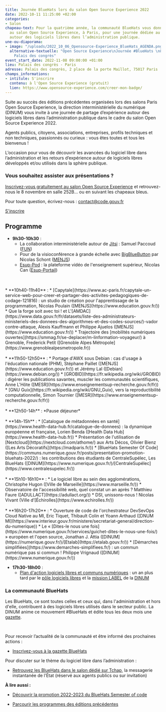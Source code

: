 ```yaml
---
title: Journée BlueHats lors du salon Open Source Experience 2022
date: 2022-10-11 11:25:00 +02:00
categories:
- Salon
chapeau-text: Pour la quatrième année, la communauté BlueHats vous donne rendez-vous
  au salon Open Source Experience, à Paris, pour une journée dédiée au partage d’expérience
  autour des logiciels libres dans l’administration publique.
une-ou-diaporama:
- image: "/uploads/2022_10_06_Opensource-Experience_BlueHats_AGENDA.png"
  alternative-textuelle: "Open Source Experience\nJournée #BlueHats \n8 novembre 2022\nParis,
    Palais des congrès"
event_start_date: 2022-11-08 09:00:00 +01:00
lieu: Palais des congrès - Paris
adresse: Palais des congrès, 2 place de la porte Maillot, 75017 Paris
champs_informations:
- intitule: S'inscrire
  contenu: à l'Open Source Experience (gratuit)
  lien: https://www.opensource-experience.com/creer-mon-badge/
---
```


Suite au succès des éditions précédentes organisées lors des salons Paris Open Source Experience, la direction interministérielle du numérique (DINUM) vous invite à une journée de partage d’expérience autour des logiciels libres dans l’administration publique dans le cadre du salon Open Source Experience 2022.

Agents publics, citoyens, associations, entreprises, profils techniques et non techniques, passionnés ou curieux : vous êtes toutes et tous les bienvenus !

L’occasion pour vous de découvrir les avancées du logiciel libre dans l’administration et les retours d’expérience autour de logiciels libres développés et/ou utilisés dans la sphère publique.

### Vous souhaitez assister aux présentations ?
[Inscrivez-vous gratuitement au salon Open Source Experience](https://www.opensource-experience.com/creer-mon-badge/) et retrouvez-nous le 8 novembre en salle 252B… ou en suivant les chapeaux bleus.

Pour toute question, écrivez-nous : [contact@code.gouv.fr ](mailto:contact@code.gouv.fr)

<div class="lien-important"><p><a href="https://www.opensource-experience.com/creer-mon-badge/"  title="S'inscrire">S'inscrire</a></p></div>

## Programme

* **9h30-10h30** :
  * La collaboration interministérielle autour de [Jitsi](https://www.centralesupelec.fr/fr/jitsi-box-un-boitier-opensource-pour-hybrider-lenseignement-entre-presentiel-et-distanciel) : Samuel Paccoud ([FUN](https://www.fun-mooc.fr/fr/))
  * Pour de la visioconférence à grande échelle avec [BigBlueButton](https://bigbluebutton.org/) par Nicolas Schont ([MENJS](https://www.education.gouv.fr/))
  * [Esup-Pod](https://www.esup-portail.org/wiki/display/ES/Esup-Pod) : la plateforme vidéo de l'enseignement supérieur, Nicolas Can ([Esup-Portail](https://www.esup-portail.org/))
<br>
<br>
* **10h40-11h40** : 
  * [Capytale](https://www.ac-paris.fr/capytale-un-service-web-pour-creer-et-partager-des-activites-pedagogiques-de-codage-121816) : un studio de création pour l'apprentissage de la programmation, Nicolas Poulain ([MENJS](https://www.education.gouv.fr/))
  * Que la forge soit avec toi ! et L'[AMDAC](https://www.data.gouv.fr/fr/datasets/liste-des-administrateurs-ministeriels-des-donnees-des-algorithmes-et-des-codes-sources/)-vador contre-attaque, Alexis Kauffmann et Philippe Ajuelos ([MENJS](https://www.education.gouv.fr/))
  * Trajectoire des [mobilités numériques ouvertes](https://smmag.fr/se-deplacer/m-linformation-voyageur/) à Grenoble, Frederick Petit ([Grenoble Alpes Métropole](https://www.grenoblealpesmetropole.fr))
<br>
<br>
* **11h50-12h50** : 
  * Portage d'AWX sous Debian : cas d'usage à l'éducation nationale (PHM), Stéphane Paillet ([MENJS](https://www.education.gouv.fr/)) et Jérémy Lal ([Debian](https://www.debian.org/))
  * [GROBID](https://fr.wikipedia.org/wiki/GROBID) : digérer les publications savantes, muscler les communautés scientifiques, Anne L'Hôte ([MESR](https://www.enseignementsup-recherche.gouv.fr/fr))
  * [GNU Guix](https://fr.wikipedia.org/wiki/GNU_Guix), vers la reproductibilité computationnelle, Simon Tournier ([MESR](https://www.enseignementsup-recherche.gouv.fr/fr))
<br>
<br>
* **12h50-14h** : *Pause déjeuner*
<br>
<br>
* **14h-15h** : 
  * [Catalogue de métadonnées en santé](https://www.health-data-hub.fr/catalogue-de-donnees) : la dynamique européenne et française, Lorien Benda ([Health Data Hub](https://www.health-data-hub.fr))
  * Présentation de l'utilisation de [Nextcloud](https://nextcloud.com/athome/) aux Arts Décos, Olivier Bienz ([Les Arts Décoratifs](https://madparis.fr/))
  * [BlueHats Semester Of Code](https://communs.numerique.gouv.fr/posts/presentation-promotion-bluehats-2022/) : les contributions des étudiants de CentraleSupélec, Les BlueHats ([DINUM](https://www.numerique.gouv.fr/)/[CentraleSupélec](https://www.centralesupelec.fr/))
<br>
<br>
* **15h10-16h10** : 
  * Le logiciel libre au sein des agglomérations, Christophe Hugon ([Ville de Marseille](https://www.marseille.fr/))
  * Observatoire de l'accessibilité web, quel constat un an après ? Matthieu Faure ([ADULLACT](https://adullact.org/))
  * DSI, unissons-nous ! Nicolas Vivant (Ville d’[Échirolles](https://www.echirolles.fr/))
<br>
<br>
* **16h20-17h20** : 
  * Ouverture de code de l'orchestrateur DevSevOps Cloud Native au MI, Eric Tiquet, Thibault Colin et Yoann Arthaud ([DNUM MI](https://www.interieur.gouv.fr/ministere/secretariat-general/direction-du-numerique))
  * Le « [Dites-le nous une fois](https://www.numerique.gouv.fr/services/guichet-dites-le-nous-une-fois/) » européen et l'open source, Jonathan J. Attia ([DINUM](https://numerique.gouv.fr/)/[Etalab](https://etalab.gouv.fr/))
  * [Démarches simplifiées](https://www.demarches-simplifiees.fr/) : un commun numérique pas si commun ! Philippe Vrignaud ([DINUM](https://www.numerique.gouv.fr/))

* **17h30-18h00** :
  * [Plan d'action logiciels libres et communs numériques](https://www.numerique.gouv.fr/publications/plan-action-logiciels-libres-communs-numeriques/) : un an plus tard par le [pôle logiciels libres](https://communs.numerique.gouv.fr/) et la [mission LABEL](https://catalogue.numerique.gouv.fr/) de la [DINUM](https://numerique.gouv.fr/)

<div class="noir encadre"><h3>La communauté BlueHats</h3>
<p>Les BlueHats, ce sont toutes celles et ceux qui, dans l'administration et hors d'elle, contribuent à des logiciels libres utilisés dans le secteur public. La DINUM anime ce mouvement #BlueHats et édite tous les deux mois une <a href="https://code.gouv.fr/newsletters/subscribe/bluehats@mail.codegouv.fr" alt="gazette - Lien externe">gazette</a>.</p>
<br><p>Pour recevoir l’actualité de la communauté et être informé des prochaines actions :
</p><ul><li><a href="https://code.gouv.fr/newsletters/subscribe/bluehats@mail.codegouv.fr" alt="Inscrivez-vous à la gazette Bluehats ! - Lien externe">Inscrivez-vous à la gazette BlueHats</a></li></ul><p></p>
<p>Pour discuter sur le thème du logiciel libre dans l’administration :
</p><ul><li><a href="https://www.tchap.gouv.fr/#/room/%23BlueHats21LW8XE:agent.dinum.tchap.gouv.fr" alt="Retrouvez les BlueHats dans le salon dédié sur Tchap - Lien externe">Retrouvez les BlueHats dans le salon dédié sur Tchap,</a> la messagerie instantanée de l’État (réservé aux agents publics ou sur invitation)<p></p></li></ul></div>

**À lire aussi :**

* [Découvrir la promotion 2022-2023 du BlueHats Semester of code](https://communs.numerique.gouv.fr/posts/presentation-promotion-bluehats-2022/)

* [Parcourir les programmes des éditions précédentes](https://communs.numerique.gouv.fr/rencontres/)
